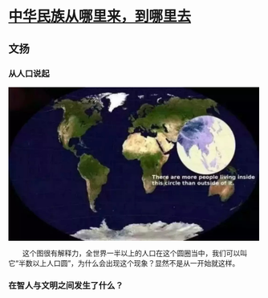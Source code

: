 # [中华民族从哪里来，到哪里去][zz]
## 文扬

### 从人口说起

<img src="p100.jpg" width="500" hegiht="300" align=center />
<!-- ![pic1](p100.jpg =200x160) -->

<!-- &emsp; 全角 &ensp; 半角 &nbsp; 连续 -->
&emsp;&emsp;这个图很有解释力，全世界一半以上的人口在这个圆圈当中，我们可以叫它“半数以上人口圆”，为什么会出现这个现象？显然不是从一开始就这样。  

### 在智人与文明之间发生了什么？


[zz]: http://rdcy-sf.ruc.edu.cn/Index/news_cont/id/51020.html "原文"
